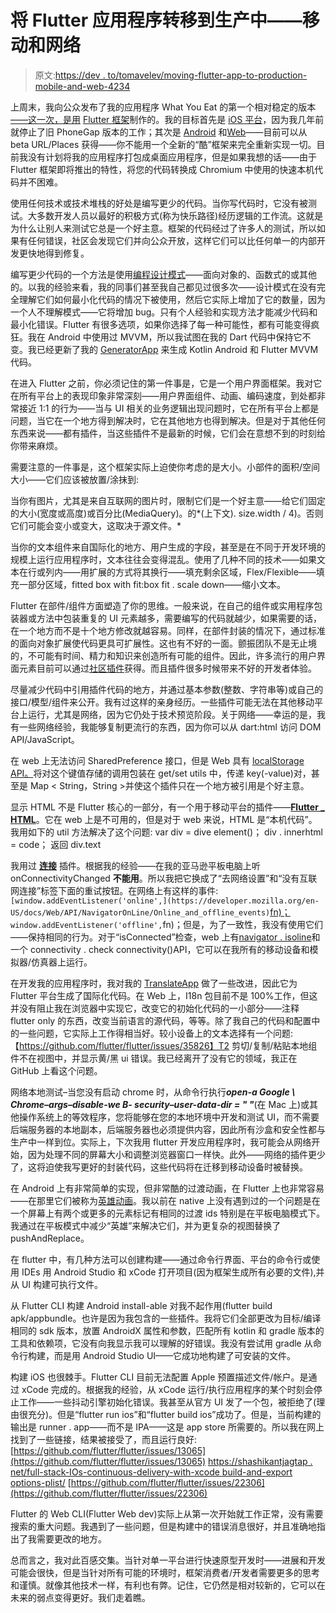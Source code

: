 # 将 Flutter 应用程序转移到生产中——移动和网络

> 原文:[https://dev . to/tomavelev/moving-flutter-app-to-production-mobile-and-web-4234](https://dev.to/tomavelev/moving-flutter-app-to-production-mobile-and-web-4234)

上周末，我向公众发布了我的应用程序 What You Eat 的第一个相对稳定的版本[——这一次，是用](https://www.linkedin.com/posts/toma-velev-38180034_flutter-crossplatform-application-activity-6563881445872537600-X--O) [Flutter 框架](http://flutter.io)制作的。我的目标首先是 [iOS 平台](https://apps.apple.com/bg/app/what-you-eat/id1031848539)，因为我几年前就停止了旧 PhoneGap 版本的工作；其次是 [Android](https://lnkd.in/gNUknVf) 和[Web](https://kakvoiadesh.com/appv2/#/Search)——目前可以从 beta URL/Places 获得——你不能用一个全新的“酷”框架来完全重新实现一切。目前我没有计划将我的应用程序打包成桌面应用程序，但是如果我想的话——由于 Flutter 框架即将推出的特性，将您的代码转换成 Chromium 中使用的快速本机代码并不困难。

使用任何技术或技术堆栈的好处是编写更少的代码。当你写代码时，它没有被测试。大多数开发人员以最好的积极方式(称为快乐路径)经历逻辑的工作流。这就是为什么让别人来测试它总是一个好主意。框架的代码经过了许多人的测试，所以如果有任何错误，社区会发现它们并向公众开放，这样它们可以比任何单一的内部开发更快地得到修复。

编写更少代码的一个方法是使用[编程设计模式](https://en.wikipedia.org/wiki/Software_design_pattern)——面向对象的、函数式的或其他的。以我的经验来看，我的同事们甚至我自己都见过很多次——设计模式在没有完全理解它们如何最小化代码的情况下被使用，然后它实际上增加了它的数量，因为一个人不理解模式——它将增加 bug。只有个人经验和实现方法才能减少代码和最小化错误。Flutter 有很多选项，如果你选择了每一种可能性，都有可能变得疯狂。我在 Android 中使用过 MVVM，所以我试图在我的 Dart 代码中保持它不变。我已经更新了我的 [GeneratorApp](https://tomavelev.com/GeneratorApp/) 来生成 Kotlin Android 和 Flutter MVVM 代码。

在进入 Flutter 之前，你必须记住的第一件事是，它是一个用户界面框架。我对它在所有平台上的表现印象非常深刻——用户界面组件、动画、编码速度，到处都非常接近 1:1 的行为——当与 UI 相关的业务逻辑出现问题时，它在所有平台上都是问题，当它在一个地方得到解决时，它在其他地方也得到解决。但是对于其他任何东西来说——都有插件，当这些插件不是最新的时候，它们会在意想不到的时刻给你带来麻烦。

需要注意的一件事是，这个框架实际上迫使你考虑的是大小。小部件的面积/空间大小——它们应该被放置/涂抹到:

当你有图片，尤其是来自互联网的图片时，限制它们是一个好主意——给它们固定的大小(宽度或高度)或百分比(MediaQuery)。的*(上下文). size.width / 4)。否则它们可能会变小或变大，这取决于源文件。*

当你的文本组件来自国际化的地方、用户生成的字段，甚至是在不同于开发环境的规模上运行应用程序时，文本往往会变得混乱。使用了几种不同的技术——如果文本在行或列内——用扩展的方式将其换行——填充剩余区域，Flex/Flexible——填充一部分区域，fitted box with fit:box fit . scale down——缩小文本。

Flutter 在部件/组件方面塑造了你的思维。一般来说，在自己的组件或实用程序包装器或方法中包装重复的 UI 元素越多，需要编写的代码就越少，如果需要的话，在一个地方而不是十个地方修改就越容易。同样，在部件封装的情况下，通过标准的面向对象扩展使代码更具可扩展性。这也有不好的一面。颤振团队不是无止境的，不可能有时间、精力和知识来创造所有可能的组件。因此，许多流行的用户界面元素目前可以通过[社区插件](https://pub.dev/)获得。而且插件很多时候带来不好的开发者体验。

尽量减少代码中引用插件代码的地方，并通过基本参数(整数、字符串等)或自己的接口/模型/组件来公开。我有过这样的亲身经历。一些插件可能无法在其他移动平台上运行，尤其是网络，因为它仍处于技术预览阶段。关于网络——幸运的是，我有一些网络经验，我能够复制更流行的东西，因为你可以从 dart:html 访问 DOM API/JavaScript。

在 web 上无法访问 SharedPreference 接口，但是 Web 具有 [localStorage API。](https://developer.mozilla.org/en-US/docs/Web/API/Window/localStorage)将对这个键值存储的调用包装在 get/set utils 中，传递 key(-value)对，甚至是 Map < String，String >并使这个插件只在一个地方被引用是个好主意。

显示 HTML 不是 Flutter 核心的一部分，有一个用于移动平台的插件——**[Flutter _ HTML](https://pub.dev/packages/flutter_html)**。它在 web 上是不可用的，但是对于 web 来说，HTML 是“本机代码”。我用如下的 util 方法解决了这个问题:
var div = dive element()；
div . innerhtml = code；
返回 div.text

我用过 **[连接](https://pub.dev/packages/connectivity)** [](https://pub.dev/packages/connectivity)插件。根据我的经验——在我的亚马逊平板电脑上听 onConnectivityChanged **不能用**。所以我把它换成了“去网络设置”和“没有互联网连接”标签下面的重试按钮。在网络上有这样的事件:
`[window.addEventListener('online',](https://developer.mozilla.org/en-US/docs/Web/API/NavigatorOnLine/Online_and_offline_events)`[fn)；](https://developer.mozilla.org/en-US/docs/Web/API/NavigatorOnLine/Online_and_offline_events) `window.addEventListener('offline',`fn)；但是，为了一致性，我没有使用它们——保持相同的行为。对于“isConnected”检查，web 上有[navigator . isoline](https://developer.mozilla.org/en-US/docs/Web/API/NavigatorOnLine/onLine)和一个 connectivity . check connectivity()API，它可以在我所有的移动设备和模拟器/仿真器上运行。

在开发我的应用程序时，我对我的 [TranslateApp](https://tomavelev.com/TranslateApp/) 做了一些改进，因此它为 Flutter 平台生成了国际化代码。在 Web 上，I18n 包目前不是 100%工作，但这并没有阻止我在浏览器中实现它，改变它的初始化代码的一小部分——注释 flutter only 的东西，改变当前语言的源代码，等等。除了我自己的代码和配置中的一些问题，它实际上工作得相当好。较小设备上的文本选择有一个问题:【https://github.com/flutter/flutter/issues/35826】T2 剪切/复制/粘贴本地组件不在视图中，并显示黄/黑 ui 错误。我已经离开了没有它的领域，我正在 GitHub 上看这个问题。

网络本地测试–当您没有启动 chrome 时，从命令行执行***open-a Google \ Chrome–args–disable-we B- security–user-data-dir = " "***(在 Mac 上)或其他操作系统上的等效程序，您将能够在您的本地环境中开发和测试 UI，而不需要后端服务器的本地副本，后端服务器也必须提供内容，因此所有沙盒和安全性都与生产中一样到位。实际上，下次我用 flutter 开发应用程序时，我可能会从网络开始，因为处理不同的屏幕大小和调整浏览器窗口一样快。此外——网络的插件更少了，这将迫使我写更好的封装代码，这些代码将在迁移到移动设备时被替换。

在 Android 上有非常简单的实现，但非常酷的过渡动画，在 Flutter 上也非常容易——在那里它们被称为[英雄动画](https://flutter.dev/docs/development/ui/animations/hero-animations)。我以前在 native 上没有遇到过的一个问题是在一个屏幕上有两个或更多的元素标记有相同的过渡 ids 特别是在平板电脑模式下。我通过在平板模式中减少“英雄”来解决它们，并为更复杂的视图替换了 pushAndReplace。

在 flutter 中，有几种方法可以创建构建——通过命令行界面、平台的命令行或使用 IDEs 用 Android Studio 和 xCode 打开项目(因为框架生成所有必要的文件),并从 UI 构建可执行文件。

从 Flutter CLI 构建 Android install-able 对我不起作用(flutter build apk/appbundle。也许是因为我包含的一些插件。我将它们全部更改为目标/编译相同的 sdk 版本，放置 AndroidX 属性和参数，匹配所有 kotlin 和 gradle 版本的工具和依赖项，它没有向我显示我可以理解的好错误。我没有尝试用 gradle 从命令行构建，而是用 Android Studio UI——它成功地构建了可安装的文件。

构建 iOS 也很棘手。Flutter CLI 目前无法配置 Apple 预置描述文件/帐户。是通过 xCode 完成的。根据我的经验，从 xCode 运行/执行应用程序的某个时刻会停止工作——一些抖动引擎初始化错误。我甚至从官方 UI 发了一个包，被拒绝了(理由很充分)。但是“flutter run ios”和“flutter build ios”成功了。但是，当前构建的输出是 runner . app——而不是 IPA——这是 app store 所需要的。所以我在网上找到了一些链接，结果被接受了，而且运行良好:
[https://github.com/flutter/flutter/issues/13065](https://github.com/flutter/flutter/issues/13065)
[https://shashikantjagtap . net/full-stack-IOs-continuous-delivery-with-xcode build-and-export options-plist/](https://shashikantjagtap.net/full-stack-ios-continuous-delivery-with-xcodebuild-and-exportoptions-plist/)
[https://github.com/flutter/flutter/issues/22306](https://github.com/flutter/flutter/issues/22306)

Flutter 的 Web CLI(Flutter Web dev)实际上从第一次开始就工作正常，没有需要搜索的重大问题。我遇到了一些问题，但是构建中的错误消息很好，并且准确地指出了我需要更改的地方。

总而言之，我对此百感交集。当针对单一平台进行快速原型开发时——进展和开发可能会很快，但是当针对所有可能的环境时，框架消费者/开发者需要更多的思考和谨慎。就像其他技术一样，有利也有弊。记住，它仍然是相对较新的，它可以在未来的弱点变得更好。我们走着瞧。